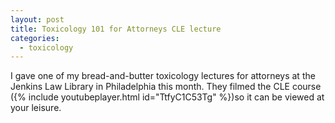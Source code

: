 ```yaml
---
layout: post
title: Toxicology 101 for Attorneys CLE lecture
categories:
  - toxicology
---
```



I gave one of my bread-and-butter toxicology lectures for attorneys at the Jenkins Law Library in Philadelphia this month. They filmed the CLE course ({% include youtubeplayer.html id="TtfyC1C53Tg" %})so it can be viewed at your leisure.